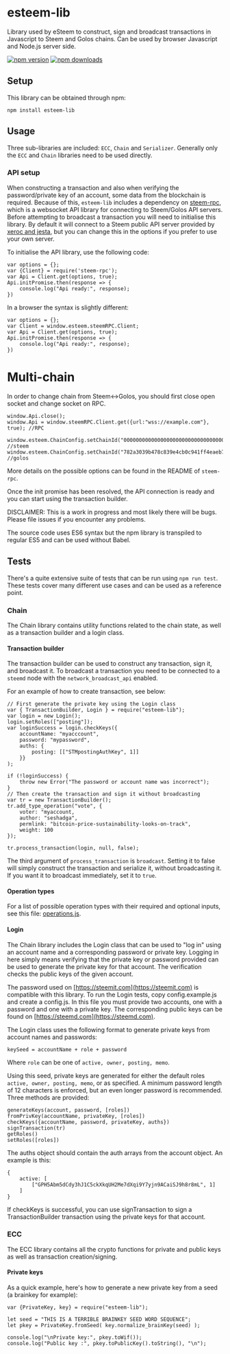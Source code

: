 # esteem-lib

Library used by eSteem to construct, sign and broadcast transactions in Javascript to Steem and Golos chains. Can be used by browser Javascript and Node.js server side.

[![npm version](https://img.shields.io/npm/v/esteem-lib.svg?style=flat-square)](https://www.npmjs.com/package/esteem-lib)
[![npm downloads](https://img.shields.io/npm/dm/esteem-lib.svg?style=flat-square)](https://www.npmjs.com/package/esteem-lib)

## Setup

This library can be obtained through npm:
```
npm install esteem-lib
```

## Usage

Three sub-libraries are included: `ECC`, `Chain` and `Serializer`. Generally only the `ECC` and `Chain` libraries need to be used directly.

### API setup

When constructing a transaction and also when verifying the password/private key of an account, some data from the blockchain is required. Because of this, `esteem-lib` includes a dependency on [steem-rpc](https://github.com/svk31/steem-rpc), which is a websocket API library for connecting to Steem/Golos API servers. Before attempting to broadcast a transaction you will need to initialise this library. By default it will connect to a Steem public API server provided by [xeroc and jesta](https://steemit.com/steemws/@jesta/steem-ws-the-public-steem-api-cluster), but you can change this in the options if you prefer to use your own server.

To initialise the API library, use the following code:

```
var options = {};
var {Client} = require('steem-rpc');
var Api = Client.get(options, true);
Api.initPromise.then(response => {
    console.log("Api ready:", response);
})
```

In a browser the syntax is slightly different:

```
var options = {};
var Client = window.esteem.steemRPC.Client;
var Api = Client.get(options, true);
Api.initPromise.then(response => {
    console.log("Api ready:", response);
})
```

# Multi-chain

In order to change chain from Steem<->Golos, you should first close open socket and change socket on RPC.


```
window.Api.close();
window.Api = window.steemRPC.Client.get({url:"wss://example.com"}, true); //RPC

window.esteem.ChainConfig.setChainId("0000000000000000000000000000000000000000000000000000000000000000"); //steem
window.esteem.ChainConfig.setChainId("782a3039b478c839e4cb0c941ff4eaeb7df40bdd68bd441afd444b9da763de12"); //golos

```


More details on the possible options can be found in the README of `steem-rpc`.

Once the init promise has been resolved, the API connection is ready and you can start using the transaction builder.


DISCLAIMER: This is a work in progress and most likely there will be bugs. Please file issues if you encounter any problems.

The source code uses ES6 syntax but the npm library is transpiled to regular ES5 and can be used without Babel.

## Tests
There's a quite extensive suite of tests that can be run using `npm run test`. These tests cover many different use cases and can be used as a reference point.


### Chain

The Chain library contains utility functions related to the chain state, as well as a transaction builder and a login class.


#### Transaction builder
The transaction builder can be used to construct any transaction, sign it, and broadcast it. To broadcast a transaction you need to be connected to a `steemd` node with the `network_broadcast_api` enabled.

For an example of how to create transaction, see below:

```
// First generate the private key using the Login class
var { TransactionBuilder, Login } = require("esteem-lib");
var login = new Login();
login.setRoles(["posting"]);
var loginSuccess = login.checkKeys({
    accountName: "myacccount",
    password: "mypassword",
    auths: {
        posting: [["STMpostingAuthKey", 1]]
    }}
);

if (!loginSuccess) {
    throw new Error("The password or account name was incorrect");
}    
// Then create the transaction and sign it without broadcasting
var tr = new TransactionBuilder();
tr.add_type_operation("vote", {
    voter: "myaccount,
    author: "seshadga",
    permlink: "bitcoin-price-sustainability-looks-on-track",
    weight: 100
});

tr.process_transaction(login, null, false);
```

The third argument of `process_transaction` is `broadcast`. Setting it to false will simply construct the transaction and serialize it, without broadcasting it. If you want it to broadcast immediately, set it to `true`.

#### Operation types
For a list of possible operation types with their required and optional inputs, see this file: [operations.js](https://github.com/svk31/esteem-lib/blob/master/lib/serializer/src/operations.js).

#### Login
The Chain library includes the Login class that can be used to "log in" using an account name and a corresponding password or private key. Logging in here simply means verifying that the private key or password provided can be used to generate the private key for that account. The verification checks the public keys of the given account.

The password used on [https://steemit.com](https://steemit.com) is compatible with this library. To run the Login tests, copy config.example.js and create a config.js. In this file you must provide two accounts, one with a password and one with a private key. The corresponding public keys can be found on [https://steemd.com](https://steemd.com).

The Login class uses the following format to generate private keys from account names and passwords:

```
keySeed = accountName + role + password
```
Where `role` can be one of `active, owner, posting, memo`.

Using this seed, private keys are generated for either the default roles `active, owner, posting, memo`, or as specified. A minimum password length of 12 characters is enforced, but an even longer password is recommended. Three methods are provided:

```
generateKeys(account, password, [roles])
fromPrivKey(accountName, privateKey, [roles])
checkKeys({accountName, password, privateKey, auths})
signTransaction(tr)
getRoles()
setRoles([roles])
```

The auths object should contain the auth arrays from the account object. An example is this:

```
{
    active: [
        ["GPH5Abm5dCdy3hJ1C5ckXkqUH2Me7dXqi9Y7yjn9ACaiSJ9h8r8mL", 1]
    ]
}
```

If checkKeys is successful, you can use signTransaction to sign a TransactionBuilder transaction using the private keys for that account.

### ECC
The ECC library contains all the crypto functions for private and public keys as well as transaction creation/signing.

#### Private keys
As a quick example, here's how to generate a new private key from a seed (a brainkey for example):

```
var {PrivateKey, key} = require("esteem-lib");

let seed = "THIS IS A TERRIBLE BRAINKEY SEED WORD SEQUENCE";
let pkey = PrivateKey.fromSeed( key.normalize_brainKey(seed) );

console.log("\nPrivate key:", pkey.toWif());
console.log("Public key :", pkey.toPublicKey().toString(), "\n");
```
